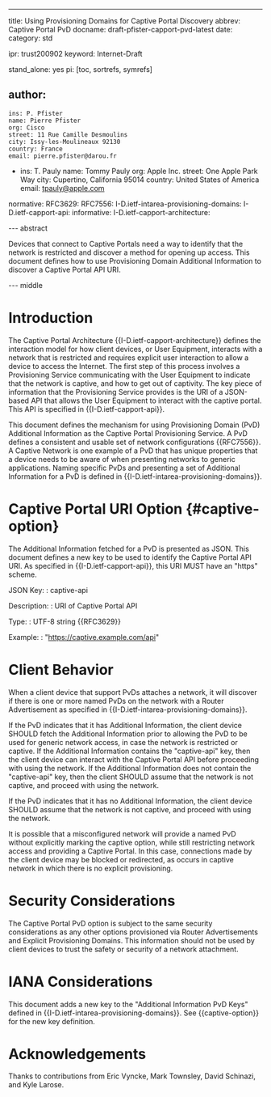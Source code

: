 ---
title: Using Provisioning Domains for Captive Portal Discovery
abbrev: Captive Portal PvD
docname: draft-pfister-capport-pvd-latest
date:
category: std

ipr: trust200902
keyword: Internet-Draft

stand_alone: yes
pi: [toc, sortrefs, symrefs]

author:
  -
    ins: P. Pfister
    name: Pierre Pfister
    org: Cisco
    street: 11 Rue Camille Desmoulins
    city: Issy-les-Moulineaux 92130
    country: France
    email: pierre.pfister@darou.fr
  -
    ins: T. Pauly
    name: Tommy Pauly
    org: Apple Inc.
    street: One Apple Park Way
    city: Cupertino, California 95014
    country: United States of America
    email: tpauly@apple.com

normative:
  RFC3629:
  RFC7556:
  I-D.ietf-intarea-provisioning-domains:
  I-D.ietf-capport-api:
informative:
  I-D.ietf-capport-architecture:

--- abstract

Devices that connect to Captive Portals need a way to identify that the network is restricted and discover a method for opening up access. This document defines how to use Provisioning Domain Additional Information to discover a Captive Portal API URI.

--- middle

# Introduction

The Captive Portal Architecture {{I-D.ietf-capport-architecture}} defines the interaction model for how client devices, or User Equipment, interacts with a network that is restricted and requires explicit user interaction to allow a device to access the Internet. The first step of this process involves a Provisioning Service communicating with the User Equipment to indicate that the network is captive, and how to get out of captivity. The key piece of information that the Provisioning Service provides is the URI of a JSON-based API that allows the User Equipment to interact with the captive portal. This API is specified in {{I-D.ietf-capport-api}}.

This document defines the mechanism for using Provisioning Domain (PvD) Additional Information as the Captive Portal Provisioning Service. A PvD defines a consistent and usable set of network configurations {{RFC7556}}. A Captive Network is one example of a PvD that has unique properties that a device needs to be aware of when presenting networks to generic applications. Naming specific PvDs and presenting a set of Additional Information for a PvD is defined in {{I-D.ietf-intarea-provisioning-domains}}.

# Captive Portal URI Option {#captive-option}

The Additional Information fetched for a PvD is presented as JSON. This document defines a new key to be used to identify the Captive Portal API URI. As specified in {{I-D.ietf-capport-api}}, this URI MUST have an "https" scheme.

JSON Key:
: captive-api

Description:
: URI of Captive Portal API

Type:
: UTF-8 string {{RFC3629}}

Example:
: "https://captive.example.com/api"

# Client Behavior

When a client device that support PvDs attaches a network, it will discover if there is one or more named PvDs on the network with a Router Advertisement as specified in {{I-D.ietf-intarea-provisioning-domains}}.

If the PvD indicates that it has Additional Information, the client device SHOULD fetch the Additional Information prior to allowing the PvD to be used for generic network access, in case the network is restricted or captive. If the Additional Information contains the "captive-api" key, then the client device can interact with the Captive Portal API before proceeding with using the network. If the Additional Information does not contain the "captive-api" key, then the client  SHOULD assume that the network is not captive, and proceed with using the network.

If the PvD indicates that it has no Additional Information, the client device SHOULD assume that the network is not captive, and proceed with using the network.

It is possible that a misconfigured network will provide a named PvD without explicitly marking the captive option, while still restricting network access and providing a Captive Portal. In this case, connections made by the client device may be blocked or redirected, as occurs in captive network in which there is no explicit provisioning.

# Security Considerations

The Captive Portal PvD option is subject to the same security considerations as any other options provisioned via Router Advertisements and Explicit Provisioning Domains. This information should not be used by client devices to trust the safety or security of a network attachment.

# IANA Considerations

This document adds a new key to the "Additional Information PvD Keys" defined in
{{I-D.ietf-intarea-provisioning-domains}}. See {{captive-option}} for the new key definition.

# Acknowledgements

Thanks to contributions from Eric Vyncke, Mark Townsley, David Schinazi, and Kyle Larose.
